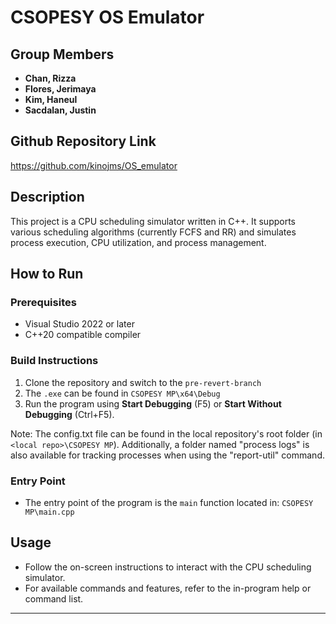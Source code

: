 # CSOPESY OS Emulator

## Group Members
- **Chan, Rizza**
- **Flores, Jerimaya**
- **Kim, Haneul**
- **Sacdalan, Justin**

## Github Repository Link
https://github.com/kinojms/OS_emulator
## Description
This project is a CPU scheduling simulator written in C++. It supports various scheduling algorithms (currently FCFS and RR) and simulates process execution, CPU utilization, and process management.

## How to Run

### Prerequisites
- Visual Studio 2022 or later
- C++20 compatible compiler

### Build Instructions
1. Clone the repository and switch to the `pre-revert-branch`
2. The `.exe` can be found in `CSOPESY MP\x64\Debug`
3. Run the program using __Start Debugging__ (F5) or __Start Without Debugging__ (Ctrl+F5).

Note: The config.txt file can be found in the local repository's root folder (in `<local repo>\CSOPESY MP`). 
Additionally, a folder named "process logs" is also available for tracking processes when using the "report-util" command.

### Entry Point
- The entry point of the program is the `main` function located in: `CSOPESY MP\main.cpp`

## Usage
- Follow the on-screen instructions to interact with the CPU scheduling simulator.
- For available commands and features, refer to the in-program help or command list.

---
